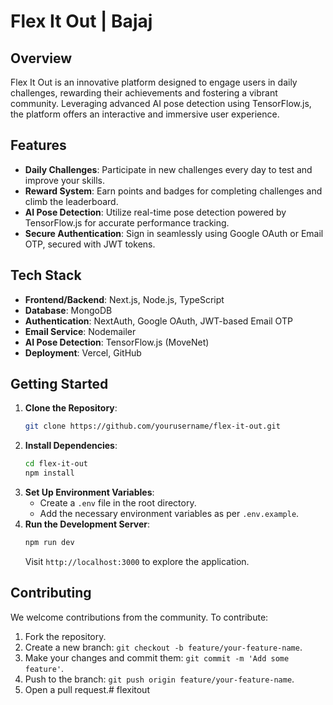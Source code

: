 # Flex It Out | Bajaj


## Overview

Flex It Out is an innovative platform designed to engage users in daily challenges, rewarding their achievements and fostering a vibrant community. Leveraging advanced AI pose detection using TensorFlow.js, the platform offers an interactive and immersive user experience.

## Features

- **Daily Challenges**: Participate in new challenges every day to test and improve your skills.
- **Reward System**: Earn points and badges for completing challenges and climb the leaderboard.
- **AI Pose Detection**: Utilize real-time pose detection powered by TensorFlow.js for accurate performance tracking.
- **Secure Authentication**: Sign in seamlessly using Google OAuth or Email OTP, secured with JWT tokens.

## Tech Stack

- **Frontend/Backend**: Next.js, Node.js, TypeScript
- **Database**: MongoDB
- **Authentication**: NextAuth, Google OAuth, JWT-based Email OTP
- **Email Service**: Nodemailer
- **AI Pose Detection**: TensorFlow.js (MoveNet)
- **Deployment**: Vercel, GitHub

## Getting Started

1. **Clone the Repository**:
   ```bash
   git clone https://github.com/yourusername/flex-it-out.git
   ```
2. **Install Dependencies**:
   ```bash
   cd flex-it-out
   npm install
   ```
3. **Set Up Environment Variables**:
   - Create a `.env` file in the root directory.
   - Add the necessary environment variables as per `.env.example`.
4. **Run the Development Server**:
   ```bash
   npm run dev
   ```
   Visit `http://localhost:3000` to explore the application.

## Contributing

We welcome contributions from the community. To contribute:

1. Fork the repository.
2. Create a new branch: `git checkout -b feature/your-feature-name`.
3. Make your changes and commit them: `git commit -m 'Add some feature'`.
4. Push to the branch: `git push origin feature/your-feature-name`.
5. Open a pull request.# flexitout

